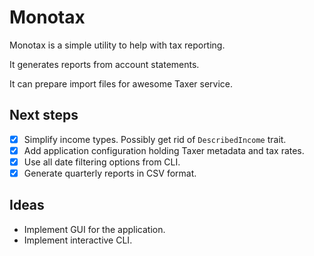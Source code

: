 # Monotax

Monotax is a simple utility to help with tax reporting.

It generates reports from account statements.

It can prepare import files for awesome Taxer service.

## Next steps

- [x] Simplify income types. Possibly get rid of `DescribedIncome` trait.
- [x] Add application configuration holding Taxer metadata and tax rates.
- [x] Use all date filtering options from CLI.
- [x] Generate quarterly reports in CSV format.

## Ideas

- Implement GUI for the application.
- Implement interactive CLI.

